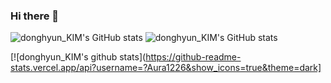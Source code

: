### Hi there 👋
![donghyun_KIM's GitHub stats](https://github-readme-stats.vercel.app/api?username=Aura1226&hide=contribs,prs)
![donghyun_KIM's GitHub stats](https://github-readme-stats.vercel.app/api?username=Aura1226&show_icons=true)


[![donghyun_KIM's github stats](https://github-readme-stats.vercel.app/api?username=?Aura1226&show_icons=true&theme=dark]

<!--
**Aura1226/Aura1226** is a ✨ _special_ ✨ repository because its `README.md` (this file) appears on your GitHub profile.

Here are some ideas to get you started:

- 🔭 I’m currently working on ...
- 🌱 I’m currently learning ...
- 👯 I’m looking to collaborate on ...
- 🤔 I’m looking for help with ...
- 💬 Ask me about ...
- 📫 How to reach me: ...
- 😄 Pronouns: ...
- ⚡ Fun fact: ...
-->
